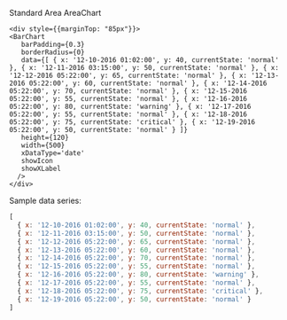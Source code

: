 Standard Area AreaChart

    <div style={{marginTop: "85px"}}>
    <BarChart
       barPadding={0.3}
       borderRadius={0}
       data={[ { x: '12-10-2016 01:02:00', y: 40, currentState: 'normal' }, { x: '12-11-2016 03:15:00', y: 50, currentState: 'normal' }, { x: '12-12-2016 05:22:00', y: 65, currentState: 'normal' }, { x: '12-13-2016 05:22:00', y: 60, currentState: 'normal' }, { x: '12-14-2016 05:22:00', y: 70, currentState: 'normal' }, { x: '12-15-2016 05:22:00', y: 55, currentState: 'normal' }, { x: '12-16-2016 05:22:00', y: 80, currentState: 'warning' }, { x: '12-17-2016 05:22:00', y: 55, currentState: 'normal' }, { x: '12-18-2016 05:22:00', y: 75, currentState: 'critical' }, { x: '12-19-2016 05:22:00', y: 50, currentState: 'normal' } ]}
       height={120}
       width={500}
       xDataType='date'
       showIcon
       showXLabel
      />
    </div>

Sample data series:

```javascript
[
  { x: '12-10-2016 01:02:00', y: 40, currentState: 'normal' },
  { x: '12-11-2016 03:15:00', y: 50, currentState: 'normal' },
  { x: '12-12-2016 05:22:00', y: 65, currentState: 'normal' },
  { x: '12-13-2016 05:22:00', y: 60, currentState: 'normal' },
  { x: '12-14-2016 05:22:00', y: 70, currentState: 'normal' },
  { x: '12-15-2016 05:22:00', y: 55, currentState: 'normal' },
  { x: '12-16-2016 05:22:00', y: 80, currentState: 'warning' },
  { x: '12-17-2016 05:22:00', y: 55, currentState: 'normal' },
  { x: '12-18-2016 05:22:00', y: 75, currentState: 'critical' },
  { x: '12-19-2016 05:22:00', y: 50, currentState: 'normal' }
]
```

